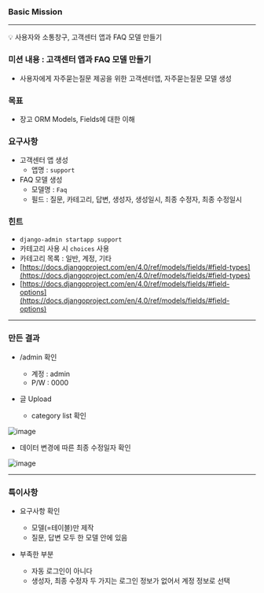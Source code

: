 ### Basic Mission

---

<aside>
💡 사용자와 소통창구, 고객센터 앱과 FAQ 모델 만들기

</aside>

### 미션 내용 : 고객센터 앱과 FAQ 모델 만들기

- 사용자에게 자주묻는질문 제공을 위한 고객센터앱, 자주묻는질문 모델 생성

### 목표

- 장고 ORM Models, Fields에 대한 이해

### 요구사항

- 고객센터 앱 생성
    - 앱명 : `support`
- FAQ 모델 생성
    - 모델명 : `Faq`
    - 필드 : 질문, 카테고리, 답변, 생성자, 생성일시, 최종 수정자, 최종 수정일시

### 힌트

- `django-admin startapp support`
- 카테고리 사용 시 `choices` 사용
- 카테고리 목록 : 일반, 계정, 기타
- [https://docs.djangoproject.com/en/4.0/ref/models/fields/#field-types](https://docs.djangoproject.com/en/4.0/ref/models/fields/#field-types)
- [https://docs.djangoproject.com/en/4.0/ref/models/fields/#field-options](https://docs.djangoproject.com/en/4.0/ref/models/fields/#field-options)

---

### 만든 결과

- /admin 확인
    - 계정 : admin
    - P/W : 0000

- 글 Upload
    - category list 확인

![image](https://user-images.githubusercontent.com/67627129/163858344-11d1876a-5879-4c93-8c8c-505a6d2a9c68.png)

- 데이터 변경에 따른 최종 수정일자 확인

![image](https://user-images.githubusercontent.com/67627129/163858865-0ea78f9c-c4b5-4db2-88e6-6d549eb21238.png)

---

### 특이사항

- 요구사항 확인
    - 모델(=테이블)만 제작
    - 질문, 답변 모두 한 모델 안에 있음

- 부족한 부분
    - 자동 로그인이 아니다
    - 생성자, 최종 수정자 두 가지는 로그인 정보가 없어서 계정 정보로 선택

